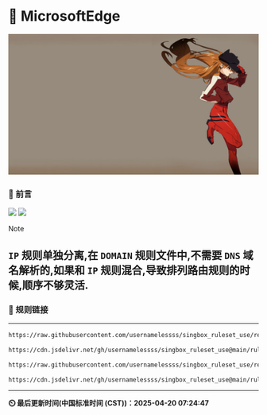
# 🧸 MicrosoftEdge
![](https://raw.githubusercontent.com/usernamelessss/picture-bed/main/images/202504042256831.jpg)
### 📣 前言
![](https://shields.io/badge/-移除重复规则-ff69b4) ![](https://shields.io/badge/-IP&nbsp;规则单独存放不与&nbsp;DOMAIN&nbsp;等混合-green)
> [!NOTE]
**`IP` 规则单独分离,在 `DOMAIN` 规则文件中,不需要 `DNS` 域名解析的,如果和 `IP` 规则混合,导致排列路由规则的时候,顺序不够灵活.**
---

###  🔗 规则链接
---

```url
https://raw.githubusercontent.com/usernamelessss/singbox_ruleset_use/refs/heads/main/rule/MicrosoftEdge/MicrosoftEdge_No_IP.json
```

```url
https://cdn.jsdelivr.net/gh/usernamelessss/singbox_ruleset_use@main/rule/MicrosoftEdge/MicrosoftEdge_No_IP.json
```

```url
https://raw.githubusercontent.com/usernamelessss/singbox_ruleset_use/refs/heads/main/rule/MicrosoftEdge/MicrosoftEdge_No_IP.srs
```

```url
https://cdn.jsdelivr.net/gh/usernamelessss/singbox_ruleset_use@main/rule/MicrosoftEdge/MicrosoftEdge_No_IP.srs
```

---
**⏲️ 最后更新时间(中国标准时间 (CST))：2025-04-20 07:24:47**